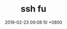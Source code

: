 ---
layout: post
title: "ssh fu"
title2: "new post"
date: 2019-02-23 09:08:10  +0800
source: ""
fileName: "012355"
lang: "zh_CN"
published: true
---
